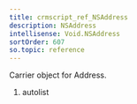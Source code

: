 ```yaml
---
title: crmscript_ref_NSAddress
description: NSAddress
intellisense: Void.NSAddress
sortOrder: 607
so.topic: reference
---
```



Carrier object for Address.




1. autolist

